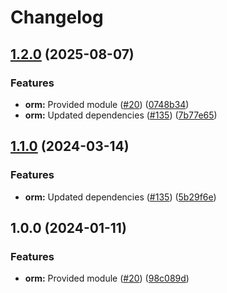 # Changelog

## [1.2.0](https://github.com/christopher862-dev/yokai/compare/orm-v1.1.0...orm/v1.2.0) (2025-08-07)


### Features

* **orm:** Provided module ([#20](https://github.com/christopher862-dev/yokai/issues/20)) ([0748b34](https://github.com/christopher862-dev/yokai/commit/0748b3436fe4a41bf5f0e288d967063c3ecfb34c))
* **orm:** Updated dependencies ([#135](https://github.com/christopher862-dev/yokai/issues/135)) ([7b77e65](https://github.com/christopher862-dev/yokai/commit/7b77e65d1c58d1ba184e79b2731c20494628278c))

## [1.1.0](https://github.com/ankorstore/yokai/compare/orm/v1.0.0...orm/v1.1.0) (2024-03-14)


### Features

* **orm:** Updated dependencies ([#135](https://github.com/ankorstore/yokai/issues/135)) ([5b29f6e](https://github.com/ankorstore/yokai/commit/5b29f6efe3d438df18b951e3356d565a9837e920))

## 1.0.0 (2024-01-11)


### Features

* **orm:** Provided module ([#20](https://github.com/ankorstore/yokai/issues/20)) ([98c089d](https://github.com/ankorstore/yokai/commit/98c089db4fb8c10db2bbc6a2f24b2869b7f848da))

